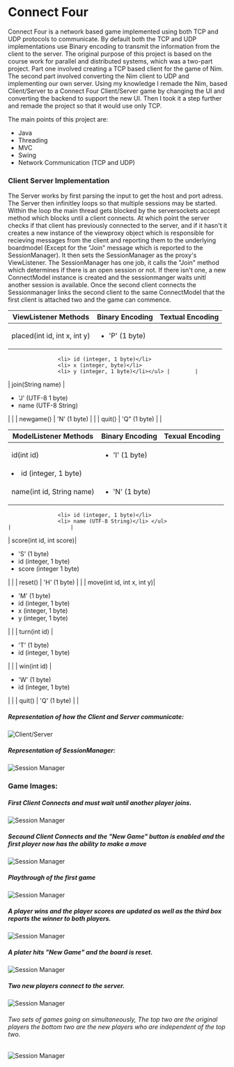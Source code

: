 # Connect Four

Connect Four is a network based game implemented using both TCP and UDP protocols to communicate.
By default both the TCP and UDP implementations use Binary encoding to transmit the information from the client to the server. The original purpose of this project is based on the course work for parallel and distributed systems, which was a two-part project. Part one involved creating a TCP based client for the game of Nim. The second part involved converting the Nim client to UDP and implementing our own server. Using my knowledge I remade the Nim, based Client/Server to a Connect Four Client/Server game by changing the UI and converting the backend to support the new UI. Then I took it a step further and remade the project so that it would use only TCP.

The main points of this project are:
- Java
- Threading 
- MVC
- Swing
- Network Communication (TCP and UDP)


### Client Server Implementation

The Server works by first parsing the input to get the host and port adress. 
The Server then infinitley loops so that multiple sessions may be started.
Within the loop the main thread gets blocked by the serversockets accept method which blocks until a client connects.
At which point the server checks if that client has previously connected to the server, and if it hasn't it creates a new instance of the 
viewproxy object which is responsible for recieving messages from the client and reporting them to the underlying boardmodel (Except for the "Join" message which is reported to the SessionManager).
It then sets the SessionManager as the proxy's ViewListener. The SessionManager has one job, it calls the "Join" method which determines if there is an open session or not. If there isn't one, a new ConnectModel instance is created and the sessionmanger waits unitl another session is available. Once the second client connects the Sessionmanager links the second client to the same ConnectModel that the first client is attached two and the game can commence.

|	ViewListener Methods	|	Binary Encoding		|	Textual Encoding	|
|-------------------------------|-------------------------------|-------------------------------|
| placed(int id, int x, int y)  | <ul> <li>'P' (1 byte)</li>
					<li> id (integer, 1 byte)</li>
					<li> x (integer, byte)</li>
					<li> y (integer, 1 byte)</li></ul> | 		|
|	join(String name)	|	<ul> <li>'J' (UTF-8 1 byte)</li>
					<li> name (UTF-8 String) </li></ul>| 		|
| 	newgame()		|	'N' (1 byte)		|				|
| 	quit()			|	'Q" (1 byte)		|				|


|	ModelListener Methods	|	Binary Encoding		|	Texual Encoding		|
|-------------------------------|-------------------------------|-------------------------------|
|	id(int id)		| <ul> <li>'I' (1 byte)</li>
					<li> id (integer, 1 byte)</li></ul>	|				|
|	name(int id, String name)| <ul> <li> 'N' (1 byte)</li>
					<li> id (integer, 1 byte)</li>
					<li> name (UTF-8 String)</li> </ul>						      |				      |
|	score(int id, int score)| <ul> <li> 'S' (1 byte) </li>
					<li> id (integer, 1 byte)</li>
					<li> score (integer 1 byte)</li> </ul>
				|				|
|	reset()			| 	'H' (1 byte)		|				|
|	move(int id, int x, int y)| <ul> <li> 'M' (1 byte) </li>
					<li> id (integer, 1 byte) </li>
					<li> x (integer, 1 byte) </li>
					<li> y (integer, 1 byte) </li></ul>
				|				|
|	turn(int id)		| <ul>	<li> 'T' (1 byte) </li>
					<li> id (integer, 1 byte) </li></ul>						      |				      |
|	win(int id)		| <ul> <li> 'W'	(1 byte) </li>
					<li> id (integer, 1 byte) </li></ul>
				|				|
|	quit()			| 'Q' (1 byte)				|				|


##### Representation of how the Client and Server communicate:

![Client/Server](https://raw.githubusercontent.com/michaelrinos/Connect-Fout-Client-Server/master/Images/ClSe.png)

##### Representation of SessionManager:

![Session Manager](https://raw.githubusercontent.com/michaelrinos/Connect-Fout-Client-Server/master/Images/SessionManager.png)

### Game Images:

##### First Client Connects and must wait until another player joins.
![Session Manager](https://raw.githubusercontent.com/michaelrinos/Connect-Fout-Client-Server/master/Images/FirstConnect.png)

##### Secound Client Connects and the "New Game" button is enabled and the first player now has the ability to make a move
![Session Manager](https://raw.githubusercontent.com/michaelrinos/Connect-Fout-Client-Server/master/Images/SecoundConnect.png)

##### Playthrough of the first game
![Session Manager](https://raw.githubusercontent.com/michaelrinos/Connect-Fout-Client-Server/master/Images/FirstMove.png)

##### A player wins and the player scores are updated as well as the third box reports the winner to both players.
![Session Manager](https://raw.githubusercontent.com/michaelrinos/Connect-Fout-Client-Server/master/Images/FirstWin.png)

##### A plater hits "New Game" and the board is reset.
![Session Manager](https://raw.githubusercontent.com/michaelrinos/Connect-Fout-Client-Server/master/Images/Reset.png)

##### Two new players connect to the server.
![Session Manager](https://raw.githubusercontent.com/michaelrinos/Connect-Fout-Client-Server/master/Images/TwoGames.png)

###### Two sets of games going on simultaneously, The top two are the original players the bottom two are the new players who are independent of the top two.
![Session Manager](https://raw.githubusercontent.com/michaelrinos/Connect-Fout-Client-Server/master/Images/Moves.png)

